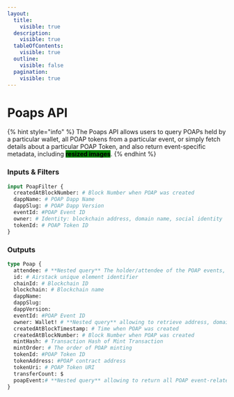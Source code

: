 ```yaml
---
layout:
  title:
    visible: true
  description:
    visible: true
  tableOfContents:
    visible: true
  outline:
    visible: false
  pagination:
    visible: true
---
```


# Poaps API

{% hint style="info" %}
The Poaps API allows users to query POAPs held by a particular wallet, all POAP tokens from a particular event, or simply fetch details about a particular POAP Token, and also return event-specific metadata, including  <mark style="background-color:green;">**resized images**</mark>.
{% endhint %}

### Inputs & Filters

```graphql
input PoapFilter {
  createdAtBlockNumber: # Block Number when POAP was created
  dappName: # POAP Dapp Name
  dappSlug: # POAP Dapp Version
  eventId: #POAP Event ID
  owner: # Identity: blockchain address, domain name, social identity
  tokenId: # POAP Token ID
}
```

### Outputs

```graphql
type Poap {
  attendee: # **Nested query** The holder/attendee of the POAP events, includes total POAPs the attendee own
  id: # Airstack unique element identifier
  chainId: # Blockchain ID 
  blockchain: # Blockchain name
  dappName: 
  dappSlug: 
  dappVersion: 
  eventId: #POAP Event ID
  owner: Wallet! # **Nested query** allowing to retrieve address, domain names, and social profiles of the owner
  createdAtBlockTimestamp: # Time when POAP was created
  createdAtBlockNumber: # Block Number when POAP was created
  mintHash: # Transaction Hash of Mint Transaction
  mintOrder: # The order of POAP minting
  tokenId: #POAP Token ID
  tokenAddress: #POAP contract address
  tokenUri: # POAP Token URI
  transferCount: $
  poapEvent:# **Nested query** allowing to return all POAP event-related metadata including images.
}
```
